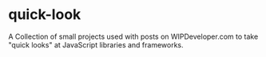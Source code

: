 # quick-look

A Collection of small projects used with posts on WIPDeveloper.com to take "quick looks" at JavaScript libraries and frameworks. 
